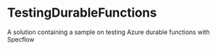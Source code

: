 # TestingDurableFunctions
A solution containing a sample on testing Azure durable functions with Specflow
